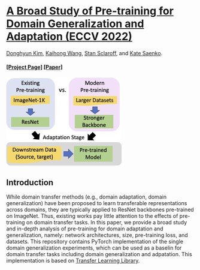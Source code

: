 # [A Broad Study of Pre-training for Domain Generalization and Adaptation (ECCV 2022)](https://arxiv.org/pdf/2203.11819.pdf)
[Donghyun Kim](http://cs-people.bu.edu/donhk/), [Kaihong Wang](https://cs-people.bu.edu/kaiwkh/), [Stan Sclaroff](https://www.cs.bu.edu/fac/sclaroff/), and [Kate Saenko](http://ai.bu.edu/ksaenko.html).
#### [[Project Page]]()  [[Paper]](https://arxiv.org/pdf/2203.11819.pdf)
![Overview](images/fig1.jpg)



## Introduction

While domain transfer methods (e.g., domain adaptation, domain generalization) have been
proposed to learn transferable representations across domains, they are
typically applied to ResNet backbones pre-trained on ImageNet. Thus,
existing works pay little attention to the effects of pre-training on domain
transfer tasks. In this paper, we provide a broad study and in-depth analysis of pre-training for domain adaptation and generalization, namely:
network architectures, size, pre-training loss, and datasets. This repository contains PyTorch implementation of the single domain generalization experiments, which can be used as a baselin for domain transfer tasks including domain generalization and adpatation. This implementation is based on [Transfer Learning Library](https://github.com/thuml/Transfer-Learning-Library).
